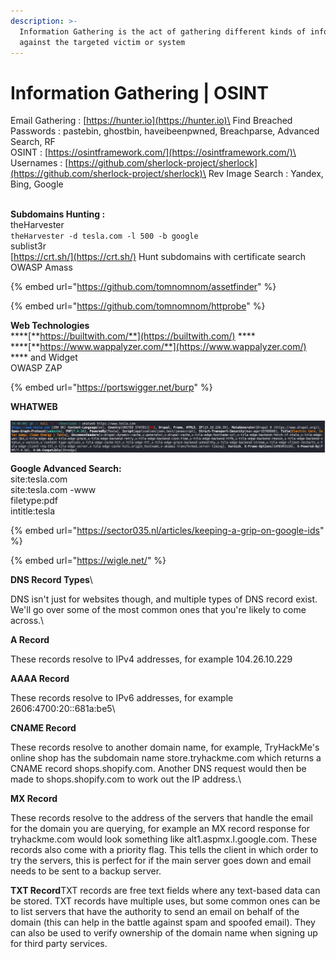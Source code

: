 ```yaml
---
description: >-
  Information Gathering is the act of gathering different kinds of information
  against the targeted victim or system
---
```


# Information Gathering | OSINT

Email Gathering : [https://hunter.io](https://hunter.io)\
Find Breached Passwords : pastebin, ghostbin, haveibeenpwned, Breachparse, Advanced Search, RF\
OSINT : [https://osintframework.com/](https://osintframework.com/)\
Usernames : [https://github.com/sherlock-project/sherlock](https://github.com/sherlock-project/sherlock)\
Rev Image Search : Yandex, Bing, Google

\
**Subdomains Hunting :**\
theHarvester\
`theHarvester -d tesla.com -l 500 -b google` \
sublist3r\
[https://crt.sh/](https://crt.sh/) Hunt subdomains with certificate search\
OWASP Amass

{% embed url="https://github.com/tomnomnom/assetfinder" %}

{% embed url="https://github.com/tomnomnom/httprobe" %}

**Web Technologies**\
****[**https://builtwith.com/**](https://builtwith.com/) **** \
****[**https://www.wappalyzer.com/**](https://www.wappalyzer.com/) **** and Widget\
OWASP ZAP

{% embed url="https://portswigger.net/burp" %}

**WHATWEB**

![](.gitbook/assets/image.png)

**Google Advanced Search:**\
site:tesla.com\
site:tesla.com -www\
filetype:pdf\
intitle:tesla

{% embed url="https://sector035.nl/articles/keeping-a-grip-on-google-ids" %}

{% embed url="https://wigle.net/" %}

**DNS Record Types**\


DNS isn't just for websites though, and multiple types of DNS record exist. We'll go over some of the most common ones that you're likely to come across.\


**A Record**

These records resolve to IPv4 addresses, for example 104.26.10.229

**AAAA Record**

These records resolve to IPv6 addresses, for example 2606:4700:20::681a:be5\


**CNAME Record**

These records resolve to another domain name, for example, TryHackMe's online shop has the subdomain name store.tryhackme.com which returns a CNAME record shops.shopify.com. Another DNS request would then be made to shops.shopify.com to work out the IP address.\


**MX Record**

These records resolve to the address of the servers that handle the email for the domain you are querying, for example an MX record response for tryhackme.com would look something like alt1.aspmx.l.google.com. These records also come with a priority flag. This tells the client in which order to try the servers, this is perfect for if the main server goes down and email needs to be sent to a backup server.

**TXT Record**TXT records are free text fields where any text-based data can be stored. TXT records have multiple uses, but some common ones can be to list servers that have the authority to send an email on behalf of the domain (this can help in the battle against spam and spoofed email). They can also be used to verify ownership of the domain name when signing up for third party services.
